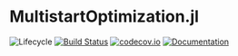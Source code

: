 # MultistartOptimization.jl

![Lifecycle](https://img.shields.io/badge/lifecycle-experimental-orange.svg)<!--
![Lifecycle](https://img.shields.io/badge/lifecycle-maturing-blue.svg)
![Lifecycle](https://img.shields.io/badge/lifecycle-stable-green.svg)
![Lifecycle](https://img.shields.io/badge/lifecycle-retired-orange.svg)
![Lifecycle](https://img.shields.io/badge/lifecycle-archived-red.svg)
![Lifecycle](https://img.shields.io/badge/lifecycle-dormant-blue.svg) -->
[![Build Status](https://travis-ci.com/tpapp/MultistartOptimization.jl.svg?branch=master)](https://travis-ci.com/tpapp/MultistartOptimization.jl)
[![codecov.io](http://codecov.io/github/tpapp/MultistartOptimization.jl/coverage.svg?branch=master)](http://codecov.io/github/tpapp/MultistartOptimization.jl?branch=master)
[![Documentation](https://img.shields.io/badge/docs-master-blue.svg)](https://tpapp.github.io/MultistartOptimization.jl/latest)
